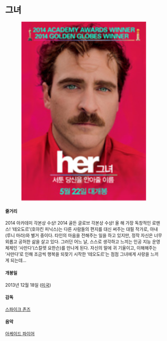 # 그녀
<p align="center">
<img src="https://github.com/GeekInTheClass/MyFavoriteMovies/blob/master/img/her.gif" width="400px"/></p>

#### 줄거리

2014 아카데미 각본상 수상! 2014 골든 글로브 각본상 수상! 올 해 가장 독창적인 로맨스! ‘테오도르’(호아킨 피닉스)는 다른 사람들의 편지를 대신 써주는 대필 작가로, 아내(루니 마라)와 별거 중이다. 타인의 마음을 전해주는 일을 하고 있지만, 정작 자신은 너무 외롭고 공허한 삶을 살고 있다. 그러던 어느 날, 스스로 생각하고 느끼는 인공 지능 운영체제인 ‘사만다’(스칼렛 요한슨)를 만나게 된다. 자신의 말에 귀 기울이고, 이해해주는 ‘사만다’로 인해 조금씩 행복을 되찾기 시작한 ‘테오도르’는 점점 그녀에게 사랑을 느끼게 되는데…

#### 개봉일

2013년 12월 18일 ([미국](https://www.google.co.kr/search?biw=1280&bih=703&q=%EB%AF%B8%EA%B5%AD&stick=H4sIAAAAAAAAAOPgE-LSz9U3yCk0S0syVeIEsS2TzcsNtMyyk6300zJzcsGEVWZeZklmYo5CSUZqYklRZjKQWZSanpmfB2bkpCYWpyqkJJakAgAi0xH6UQAAAA&sa=X&ved=0ahUKEwi72ObxtNrSAhWEf7wKHc4qB94QmxMIpAEoATAU))

#### 감독

[스파이크 존즈](https://www.google.co.kr/search?biw=1280&bih=703&q=%EC%8A%A4%ED%8C%8C%EC%9D%B4%ED%81%AC+%EC%A1%B4%EC%A6%88&stick=H4sIAAAAAAAAAOPgE-LSz9U3yCk0S0syVeIAsc0Ksi20xLKTrfTTMnNywYRVSmZRanJJfhEAAvA44zAAAAA&sa=X&ved=0ahUKEwi72ObxtNrSAhWEf7wKHc4qB94QmxMIqAEoATAV)

#### 음악

[아케이드 파이어](https://www.google.co.kr/search?biw=1280&bih=703&q=%EC%95%84%EC%BC%80%EC%9D%B4%EB%93%9C+%ED%8C%8C%EC%9D%B4%EC%96%B4&stick=H4sIAAAAAAAAAOPgE-LSz9U3yCk0S0syVeIEsU1My8sKtYSzk6300zJzcsGEVW5pcWYyAKmVGG8uAAAA&sa=X&ved=0ahUKEwi72ObxtNrSAhWEf7wKHc4qB94QmxMIrAEoATAW)
